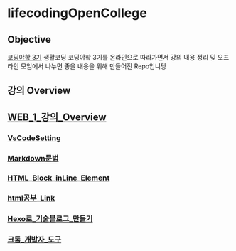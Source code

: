 # lifecodingOpenCollege

## Objective

[코딩야학 3기](http://code-night.ga/)
생활코딩 코딩야학 3기를 온라인으로 따라가면서  강의 내용 정리 및 오프라인 모임에서 나누면 좋을 내용을 위해 만들어진 Repo입니당

## 강의 Overview

## [WEB_1_강의_Overview](ReadMe/web1_Review.md)

### [VsCodeSetting](ReadMe/VSCodeSetting.md)

### [Markdown문법](ReadMe/markdown.md)

### [HTML_Block_inLine_Element](ReadMe/blockAndInLine.md)

### [html공부_Link](ReadMe/htmlStudy.md)

### [Hexo로_기술블로그_만들기](ReadMe/hexoBlog.md)

### [크롬_개발자_도구](ReadMe/chromeDeveloperTool.md)